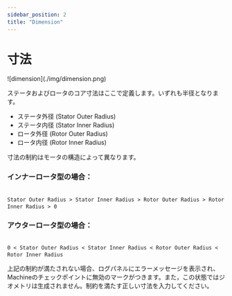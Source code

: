 ```yaml
---
sidebar_position: 2
title: "Dimension"
---
```


# 寸法

<p>![dimension](./img/dimension.png)</p>

ステータおよびロータのコア寸法はここで定義します。いずれも半径となります。

- ステータ外径 (Stator Outer Radius)  
- ステータ内径 (Stator Inner Radius)  
- ロータ外径 (Rotor Outer Radius)  
- ロータ内径 (Rotor Inner Radius)  

寸法の制約はモータの構造によって異なります。

### インナーロータ型の場合：

```

Stator Outer Radius > Stator Inner Radius > Rotor Outer Radius > Rotor Inner Radius > 0

```

### アウターロータ型の場合：

```

0 < Stator Outer Radius < Stator Inner Radius < Rotor Outer Radius < Rotor Inner Radius

```

上記の制約が満たされない場合、ログパネルにエラーメッセージを表示され、Machineのチェックポイントに無効のマークがつきます。また，この状態ではジオメトリは生成されません。制約を満たす正しい寸法を入力してください。



